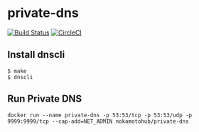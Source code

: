 # private-dns

[![Build Status](https://travis-ci.org/nokamoto/private-dns.svg?branch=master)](https://travis-ci.org/nokamoto/private-dns)
[![CircleCI](https://circleci.com/gh/nokamoto/private-dns/tree/master.svg?style=svg)](https://circleci.com/gh/nokamoto/private-dns/tree/master)

## Install dnscli

```
$ make
$ dnscli
```

## Run Private DNS

```
docker run --name private-dns -p 53:53/tcp -p 53:53/udp -p 9999:9999/tcp --cap-add=NET_ADMIN nokamotohub/private-dns
```
